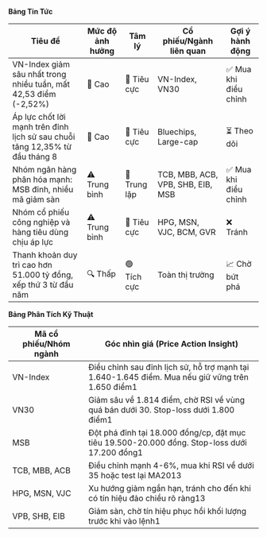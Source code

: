 **Bảng Tin Tức**

| Tiêu đề | Mức độ ảnh hưởng | Tâm lý | Cổ phiếu/Ngành liên quan | Gợi ý hành động |
|---------|------------------|---------|-------------------------|-----------------|
| VN-Index giảm sâu nhất trong nhiều tuần, mất 42,53 điểm (-2,52%) | 🚨 Cao | 🔴 Tiêu cực | VN-Index, VN30 | ✅ Mua khi điều chỉnh |
| Áp lực chốt lời mạnh trên đỉnh lịch sử sau chuỗi tăng 12,35% từ đầu tháng 8 | 🚨 Cao | 🔴 Tiêu cực | Bluechips, Large-cap | ⏳ Theo dõi |
| Nhóm ngân hàng phân hóa mạnh: MSB đỉnh, nhiều mã giảm sàn | ⚠️ Trung bình | 🔵 Trung lập | TCB, MBB, ACB, VPB, SHB, EIB, MSB | ✅ Mua khi điều chỉnh |
| Nhóm cổ phiếu công nghiệp và hàng tiêu dùng chịu áp lực | ⚠️ Trung bình | 🔴 Tiêu cực | HPG, MSN, VJC, BCM, GVR | ❌ Tránh |
| Thanh khoản duy trì cao hơn 51.000 tỷ đồng, xếp thứ 3 từ đầu năm | 🔍 Thấp | 🟢 Tích cực | Toàn thị trường | 📈 Chờ bứt phá |

**Bảng Phân Tích Kỹ Thuật**

| Mã cổ phiếu/Nhóm ngành | Góc nhìn giá (Price Action Insight) |
|------------------------|-------------------------------------|
| VN-Index | Điều chỉnh sau đỉnh lịch sử, hỗ trợ mạnh tại 1.640-1.645 điểm. Mua nếu giữ vững trên 1.650 điểm1 |
| VN30 | Giảm sâu về 1.814 điểm, chờ RSI về vùng quá bán dưới 30. Stop-loss dưới 1.800 điểm1 |
| MSB | Đột phá đỉnh tại 18.000 đồng/cp, đặt mục tiêu 19.500-20.000 đồng. Stop-loss dưới 17.200 đồng1 |
| TCB, MBB, ACB | Điều chỉnh mạnh 4-6%, mua khi RSI về dưới 35 hoặc test lại MA2013 |
| HPG, MSN, VJC | Xu hướng giảm ngắn hạn, tránh cho đến khi có tín hiệu đảo chiều rõ ràng13 |
| VPB, SHB, EIB | Giảm sàn, chờ tín hiệu phục hồi khối lượng trước khi vào lệnh1 |